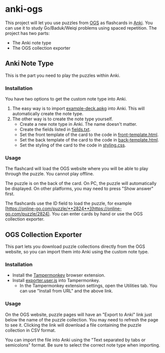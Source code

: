 # anki-ogs

This project will let you use puzzles from [OGS](https://online-go.com) as flashcards in [Anki](https://apps.ankiweb.net/). You can use it to study Go/Baduk/Weiqi problems using spaced repetition. The project has two parts:

- The Anki note type
- The OGS collection exporter

## Anki Note Type

This is the part you need to play the puzzles within Anki.

### Installation

You have two options to get the custom note type into Anki.

1. The easy way is to import [example-deck.apkg](example-deck.apkg) into Anki. This will automatically create the note type.
2. The other way is to create the note type yourself.
	- Create a new note type in Anki. The name doesn't matter.
	- Create the fields listed in [fields.txt](fields.txt).
	- Set the front template of the card to the code in [front-template.html](front-template.html).
	- Set the back template of the card to the code in [back-template.html](back-template.html).
	- Set the styling of the card to the code in [styling.css](styling.css).

### Usage

The flashcard will load the OGS website where you will be able to play through the puzzle. You cannot play offline.

The puzzle is on the back of the card. On PC, the puzzle will automatically be displayed. On other platforms, you may need to press "Show answer" first.

The flashcards use the ID field to load the puzzle, for example [https://online-go.com/puzzle/**2824**](https://online-go.com/puzzle/2824). You can enter cards by hand or use the OGS collection exporter.

## OGS Collection Exporter

This part lets you download puzzle collections directly from the OGS website, so you can import them into Anki using the custom note type.

### Installation

- Install the [Tampermonkey](https://www.tampermonkey.net/) browser extension.
- Install [exporter.user.js](exporter.user.js) into Tampermonkey.
	- In the Tampermonkey extension settings, open the Utilities tab. You can use "Install from URL" and the above link.

### Usage

On the OGS website, puzzle pages will have an "Export to Anki" link just below the name of the puzzle collection. You may need to refresh the page to see it. Clicking the link will download a file containing the puzzle collection in CSV format.

You can import the file into Anki using the "Text separated by tabs or semicolons" format. Be sure to select the correct note type when importing.